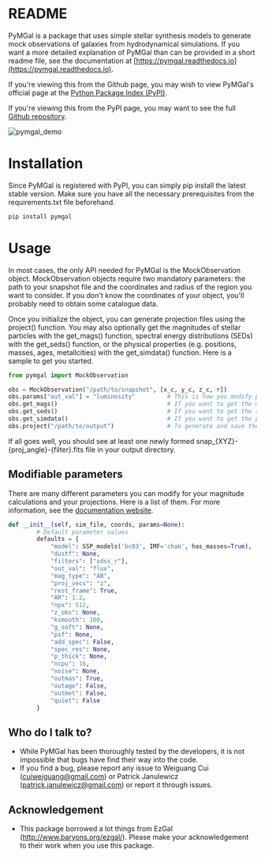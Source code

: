 # README

PyMGal is a package that uses simple stellar synthesis models to generate mock observations of galaxies from hydrodynamical simulations. If you want a more detailed explanation of PyMGal than can be provided in a short readme file, see the documentation at [https://pymgal.readthedocs.io](https://pymgal.readthedocs.io).


If you're viewing this from the Github page, you may wish to view PyMGal's official page at the [Python Package Index (PyPI)](https://pypi.org/project/pymgal/).

If you're viewing this from the PyPI page, you may want to see the full [Github repository](https://github.com/pjanul/pymgal).


![pymgal_demo](https://github.com/user-attachments/assets/4e1a7977-c389-41a6-a644-edadb00f03a7)


Installation 
============

Since PyMGal is registered with PyPI, you can simply pip install the latest stable version. Make sure you have all the necessary prerequisites from the requirements.txt file beforehand. 

```python
pip install pymgal
```
 
Usage
============

In most cases, the only API needed for PyMGal is the MockObservation object. MockObservation objects require two mandatory parameters: the path to your snapshot file and the coordinates and radius of the region you want to consider. If you don't know the coordinates of your object, you'll probably need to obtain some catalogue data.

Once you initialize the object, you can generate projection files using the project() function. You may also optionally get the magnitudes of stellar particles with the get_mags() function, spectral energy distributions (SEDs) with the get_seds() function, or the physical properties (e.g. positions, masses, ages, metallcities) with the get_simdata() function. 
Here is a sample to get you started. 

```python
from pymgal import MockObservation

obs = MockObservation("/path/to/snapshot", [x_c, y_c, z_c, r])   
obs.params["out_val"] = "luminosity"         # This is how you modify parameters
obs.get_mags()                               # If you want to get the magnitudes of stellar particles in different filters
obs.get_seds()                               # If you want to get the spectral energy distributions (SEDs) of stellar particles
obs.get_simdata()                            # If you want to get the positions, masses, ages, and metallicities of stellar particles
obs.project("/path/to/output")               # To generate and save the mock observation  
```

If all goes well, you should see at least one newly formed snap_{XYZ}-{proj_angle}-{filter}.fits file in your output directory. 


Modifiable parameters
-------------

There are many different parameters you can modify for your magnitude calculations and your projections. Here is a list of them. For more information, see the [documentation website](https://pymgal.readthedocs.io). 

```python
def __init__(self, sim_file, coords, params=None):
        # Default parameter values
        defaults = {
            "model": SSP_models('bc03', IMF='chab', has_masses=True),
            "dustf": None,
            "filters": ["sdss_r"],
            "out_val": "flux",
            "mag_type": "AB",
            "proj_vecs": "z",
            "rest_frame": True,
            "AR": 1.2,
            "npx": 512,
            "z_obs": None,
            "ksmooth": 100,
            "g_soft": None,
            "psf": None,
            "add_spec": False,
            "spec_res": None,
            "p_thick": None,
            "ncpu": 16,
            "noise": None,
            "outmas": True,
            "outage": False,
            "outmet": False,
            "quiet": False
        }
```

Who do I talk to?
-----------

*   While PyMGal has been thoroughly tested by the developers, it is not impossible that bugs have find their way into the code.
*   If you find a bug, please report any issue to Weiguang Cui (cuiweiguang@gmail.com) or Patrick Janulewicz (patrick.janulewicz@gmail.com) or report it through issues.

Acknowledgement
----------
*  This package borrowed a lot things from EzGal (<http://www.baryons.org/ezgal/>). Please make your acknowledgement to their work when you use this package.

